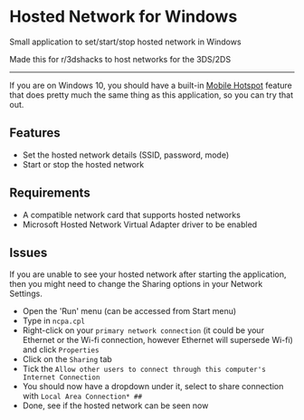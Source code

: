 # Hosted Network for Windows

Small application to set/start/stop hosted network in Windows

Made this for r/3dshacks to host networks for the 3DS/2DS

---

If you are on Windows 10, you should have a built-in [Mobile Hotspot](https://support.microsoft.com/en-us/help/4027762/windows-use-your-pc-as-a-mobile-hotspot) feature that does pretty much the same thing as this application, so you can try that out.

## Features
- Set the hosted network details (SSID, password, mode)
- Start or stop the hosted network

## Requirements

- A compatible network card that supports hosted networks
- Microsoft Hosted Network Virtual Adapter driver to be enabled

## Issues

If you are unable to see your hosted network after starting the application, then you might need to change the Sharing options in your Network Settings.

- Open the 'Run' menu (can be accessed from Start menu)
- Type in `ncpa.cpl`
- Right-click on your `primary network connection` (it could be your Ethernet or the Wi-fi connection, however Ethernet will supersede Wi-fi) and click `Properties`
- Click on the `Sharing` tab
- Tick the `Allow other users to connect through this computer's Internet Connection`
- You should now have a dropdown under it, select to share connection with `Local Area Connection* ##`
- Done, see if the hosted network can be seen now
